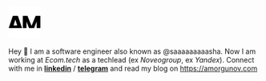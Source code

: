 <p>
  <img width="64px" height="64px" src="https://github.com/noveogroup-amorgunov/amorgunov.com/raw/master/packages/app/src/assets/favicon192.png" />
</p>

Hey 👋 I am a software engineer also known as @saaaaaaaaasha. Now I am working at _Ecom.tech_ as a techlead (ex _Noveogroup_, ex _Yandex_). Connect with me in [**linkedin**](https://www.linkedin.com/in/saaaaaaaaasha/) / [**telegram**](https://t.me/saaaaaaaaasha) and read my blog on https://amorgunov.com
